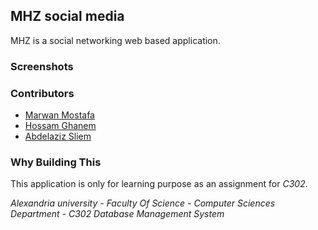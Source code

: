 ## MHZ social media

MHZ is a social networking web based application.

### Screenshots



### Contributors

- [Marwan Mostafa](https://github.com/Marwan-Mostafa7)
- [Hossam Ghanem](https://github.com/ElGhanem)
- [Abdelaziz Sliem](https://github.com/abdelaziz321/)


### Why Building This
This application is only for learning purpose as an assignment for _C302_.

_Alexandria university - Faculty Of Science - Computer Sciences Department - C302 Database Management System_
